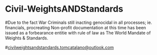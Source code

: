 # Civil-WeightsANDStandards
 
#Due to the fact War Criminals still inacting genocidal
in all processes; ie. financials, procreating
Non-profit documentation at this time has been
issued as a forbearance entitie with rule of law as 
The World Mandate of Weights & Standards.

#civilweightsandstandards.tomcatalano@outlook.com

